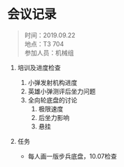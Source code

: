 # 会议记录

> 时间：2019.09.22  
> 地点：T3 704  
> 参加人员：机械组

1. 培训及进度检查
    1. 小弹发射机构进度
    2. 英雄小弹测评后坐力问题
    3. 全向轮底盘的讨论
        1. 极限速度
        2. 后坐力影响
        3. 悬挂


2. 任务
    - 每人画一版步兵底盘，10.07检查